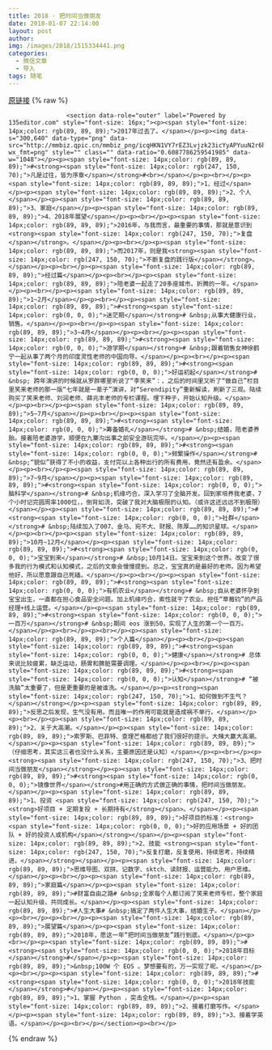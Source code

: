 ```yaml
---
title: 2018 · 把时间当做朋友
date: 2018-01-07 22:14:00
layout: post
author: 
img: /images/2018/1515334441.png
categories:
  - 微信文章
  - 导入
tags: 随笔
---
```


[原链接](http://mp.weixin.qq.com/s?__biz=MzU4NjA0ODc0MQ==&amp;mid=2247483823&amp;idx=1&amp;sn=580cf13a2a77ec52ec60125cca3fb83c&amp;chksm=fd807425caf7fd3315fbf4abf54ec325284b39f7e1c5936871744400d1f7de7a63e62b8f8318&amp;scene=27#wechat_redirect)
{% raw %}

                    

                    
                    
                    
                    <section data-role="outer" label="Powered by 135editor.com" style="font-size: 16px;"><p><span style="font-size: 14px;color: rgb(89, 89, 89);">2017年过去了。</span></p><p><img data-s="300,640" data-type="png" data-src="http://mmbiz.qpic.cn/mmbiz_png/icqHKN1VY7rEZ3Lvjzk23icYyAPYuuN2r6hHgPg7sLAK5xfjrHgWXxKQuphOWtMribj1q9pqzNfgjLicIGtoRXoNIw/0?wx_fmt=png" style="" class="" data-ratio="0.6087786259541985" data-w="1048"></p><p><span style="font-size: 14px;color: rgb(89, 89, 89);">#<strong><span style="font-size: 14px;color: rgb(247, 150, 70);">凡是过往，皆为序章</span></strong>#<br></span></p><p><br></p><p><span style="font-size: 14px;color: rgb(89, 89, 89);">1、经过</span></p><p><span style="font-size: 14px;color: rgb(89, 89, 89);">2、个人</span></p><p><span style="font-size: 14px;color: rgb(89, 89, 89);">3、家庭</span></p><p><span style="font-size: 14px;color: rgb(89, 89, 89);">4、2018年展望</span></p><p><br></p><p><span style="font-size: 14px;color: rgb(89, 89, 89);">2016年，与我而言，最重要的事情，那就是意识到<strong><span style="font-size: 14px;color: rgb(247, 150, 70);">复盘</span></strong>。</span></p><p><br></p><p><span style="font-size: 14px;color: rgb(89, 89, 89);">而2017年，则是我<strong><span style="font-size: 14px;color: rgb(247, 150, 70);">不断复盘的践行版</span></strong>。</span></p><p><br></p><p><span style="font-size: 14px;color: rgb(89, 89, 89);">经过篇</span></p><p><br></p><p><span style="font-size: 14px;color: rgb(89, 89, 89);">陪老婆一起走了20多座城市。折腾的一年。</span></p><p><br></p><p><span style="font-size: 14px;color: rgb(89, 89, 89);">1~2月</span></p><p><br></p><p><span style="font-size: 14px;color: rgb(89, 89, 89);">#<strong><span style="font-size: 14px;color: rgb(0, 0, 0);">迷茫期</span></strong># &nbsp;从事大健康行业，销售。</span></p><p><br></p><p><span style="font-size: 14px;color: rgb(89, 89, 89);">3~4月</span></p><p><br></p><p><span style="font-size: 14px;color: rgb(89, 89, 89);">#<strong><span style="font-size: 14px;color: rgb(0, 0, 0);">游学期</span></strong># &nbsp;跟着销售女神徐鹤宁一起从事了两个月的印度灵性老师的中国向导。</span></p><p><br></p><p><span style="font-size: 14px;color: rgb(89, 89, 89);">#<strong><span style="font-size: 14px;color: rgb(0, 0, 0);">好运初起</span></strong># &nbsp; 跨年演讲的时候就从罗胖哪里听说了“李笑来”：，之后的时间里又听了“做自己”栏目里笑来老师的那一版“七年就是一辈子”演讲，对“Serendipity”重新解读，刷新了三观。陆续购买了笑来老师、刘润老师、薛兆丰老师的专栏课程。埋下种子，开始认知升级。</span></p><p><br></p><p><span style="font-size: 14px;color: rgb(89, 89, 89);">5~7月</span></p><p><br></p><p><span style="font-size: 14px;color: rgb(89, 89, 89);">#<strong><span style="font-size: 14px;color: rgb(0, 0, 0);">筹备婚礼</span></strong># &nbsp;结婚，陪老婆养胎。接着陪老婆游学，顺便在九寨沟出事之前安全游玩完毕。</span></p><p><span style="font-size: 14px;color: rgb(89, 89, 89);">#<strong><span style="font-size: 14px;color: rgb(0, 0, 0);">频繁操作</span></strong># &nbsp;“貌似”获得了不小的收益，支付完以上各种出行的所有费用，竟然还有盈余。</span></p><p><br></p><p><span style="font-size: 14px;color: rgb(89, 89, 89);">7~9月</span></p><p><span style="font-size: 14px;color: rgb(89, 89, 89);">#<strong><span style="font-size: 14px;color: rgb(0, 0, 0);">脑科学</span></strong># &nbsp;机缘巧合，深入学习了全脑开发。回到家培养我老婆，7个小时记完圆周率1000位，，倒背如流，突破了我对大脑极限的认知。（或许这还远远不到极限）</span></p><p><span style="font-size: 14px;color: rgb(89, 89, 89);">#<strong><span style="font-size: 14px;color: rgb(0, 0, 0);">社群</span></strong># &nbsp;陆续加入了007、金马、宛不大、财报、陈厚……的知识星球。</span></p><p><br></p><p><span style="font-size: 14px;color: rgb(89, 89, 89);">10月~12月</span></p><p><span style="font-size: 14px;color: rgb(89, 89, 89);">#<strong><span style="font-size: 14px;color: rgb(0, 0, 0);">宝宝到来</span></strong># &nbsp;10月14日。宝宝来到这个世界。改变了很多我的行为模式和认知模式，之后的文章会慢慢提到。总之，宝宝真的是最好的老师。因为希望他好，所以愿意跟自己死磕。</span></p><p><br></p><p><span style="font-size: 14px;color: rgb(89, 89, 89);">#<strong><span style="font-size: 14px;color: rgb(0, 0, 0);">有机农业</span></strong># &nbsp;自从老婆怀孕到宝宝出生，一直都在担心食品安全问题。加上机缘巧合，索性就干了农业。担任“草莓钧”的产品经理+线上运营。</span></p><p><span style="font-size: 14px;color: rgb(89, 89, 89);">#<strong><span style="font-size: 14px;color: rgb(0, 0, 0);">一百万</span></strong># &nbsp;期间 eos 涨到50，实现了人生的第一个一百万。</span></p><p><br></p><p><br></p><p><span style="font-size: 14px;color: rgb(89, 89, 89);">个人篇</span></p><p><br></p><p><span style="font-size: 14px;color: rgb(89, 89, 89);">#<strong><span style="font-size: 14px;color: rgb(0, 0, 0);">健康</span></strong># 总体来说比较疲累，缺乏运动，肠胃和脾脏需要调理。</span></p><p><br></p><p><span style="font-size: 14px;color: rgb(89, 89, 89);">#<strong><span style="font-size: 14px;color: rgb(0, 0, 0);">认知</span></strong># “被洗脑”太重要了，但是更重要的是被谁洗。</span></p><p><strong><span style="font-size: 14px;color: rgb(247, 150, 70);">1、如何做到不生气？</span></strong></p><p><span style="font-size: 14px;color: rgb(89, 89, 89);">反思之后发现，生气没有用。而且唯一的作用可能就是造成祸不单行。</span></p><p><br></p><p><span style="font-size: 14px;color: rgb(89, 89, 89);">2、关于大高潮。</span></p><p><span style="font-size: 14px;color: rgb(89, 89, 89);">索罗斯、巴菲特、查理芒格都给了我们很好的提示。大赌大赢大高潮。</span></p><p><span style="font-size: 14px;color: rgb(89, 89, 89);">（仔细思考，其实这三者也没什么关系，主要原因还是认知）</span></p><p><br></p><p><strong><span style="font-size: 14px;color: rgb(247, 150, 70);">3、把时间当做朋友</span></strong></p><p><span style="font-size: 14px;color: rgb(89, 89, 89);">#<strong><span style="font-size: 14px;color: rgb(0, 0, 0);">镜像世界</span></strong>#用正确的方式做正确的事情，把时间当做朋友。</span></p><p><span style="font-size: 14px;color: rgb(89, 89, 89);">1、投资 <span style="font-size: 14px;color: rgb(247, 150, 70);"><strong>好项目 + 定期复投 + 长期持有</strong></span>。</span></p><p><span style="font-size: 14px;color: rgb(89, 89, 89);">好项目的标准：<strong><span style="font-size: 14px;color: rgb(0, 0, 0);">好的应用场景 + 好的团队 + 好的投资人或机构</span></strong></span></p><p><span style="font-size: 14px;color: rgb(89, 89, 89);">2、技能 <strong><span style="font-size: 14px;color: rgb(247, 150, 70);">反复打磨，反复使用，持续思考，持续精进。</span></strong></span></p><p><span style="font-size: 14px;color: rgb(89, 89, 89);">思维导图、双拼、记数字、sktch、读财报、运营能力、用户思维。</span></p><p><br></p><p><span style="font-size: 14px;color: rgb(89, 89, 89);">家庭篇</span></p><p><span style="font-size: 14px;color: rgb(89, 89, 89);">#财富自由之路# &nbsp;全家每个人都订阅了笑来老师专栏，整个家庭一起认知升级，共同成长。</span></p><p><span style="font-size: 14px;color: rgb(89, 89, 89);">#人生大事# &nbsp;搞定了两件人生大事，结婚生子。</span></p><p><br></p><p><br></p><p><span style="font-size: 14px;color: rgb(89, 89, 89);">展望篇</span></p><p><span style="font-size: 14px;color: rgb(89, 89, 89);">2018年，愿这一年“把时间当做朋友”践行到底。</span></p><p><br></p><p><span style="font-size: 14px;color: rgb(89, 89, 89);">#<strong><span style="font-size: 14px;color: rgb(0, 0, 0);">2018年目标</span></strong>#</span></p><p><span style="font-size: 14px;color: rgb(89, 89, 89);">&nbsp;100W 个 EOS 。梦想要有的，万一实现了呢。</span></p><p><br></p><p><span style="font-size: 14px;color: rgb(89, 89, 89);">#<strong><span style="font-size: 14px;color: rgb(0, 0, 0);">2018年技能</span></strong>#</span></p><p><span style="font-size: 14px;color: rgb(89, 89, 89);">1、掌握 Python ，突击全栈。</span></p><p><span style="font-size: 14px;color: rgb(89, 89, 89);">2、接着打磨写作。</span></p><p><span style="font-size: 14px;color: rgb(89, 89, 89);">3、接着学英语。</span></p><p><br></p></section><p><br></p>
                
{% endraw %}
